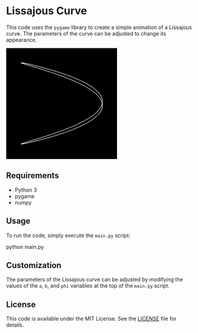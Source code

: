 # Lissajous Curve

This code uses the `pygame` library to create a simple animation of a Lissajous curve. The parameters of the curve can be adjusted to change its appearance.

![Lissajous Curve](docs/lissajous-curve.gif)

## Requirements

- Python 3
- pygame
- numpy

## Usage

To run the code, simply execute the `main.py` script:

python main.py


## Customization

The parameters of the Lissajous curve can be adjusted by modifying the values of the `a`, `b`, and `phi` variables at the top of the `main.py` script.

## License

This code is available under the MIT License. See the [LICENSE](LICENSE) file for details.
